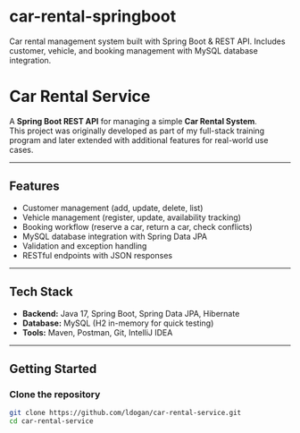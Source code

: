 # car-rental-springboot
Car rental management system built with Spring Boot &amp; REST API. Includes customer, vehicle, and booking management with MySQL database integration.
# Car Rental Service

A **Spring Boot REST API** for managing a simple **Car Rental System**.  
This project was originally developed as part of my full-stack training program and later extended with additional features for real-world use cases.

---

## Features
- Customer management (add, update, delete, list)  
- Vehicle management (register, update, availability tracking)  
- Booking workflow (reserve a car, return a car, check conflicts)  
- MySQL database integration with Spring Data JPA  
- Validation and exception handling  
- RESTful endpoints with JSON responses  

---

## Tech Stack
- **Backend:** Java 17, Spring Boot, Spring Data JPA, Hibernate  
- **Database:** MySQL (H2 in-memory for quick testing)  
- **Tools:** Maven, Postman, Git, IntelliJ IDEA  

---

## Getting Started

### Clone the repository
```bash
git clone https://github.com/ldogan/car-rental-service.git
cd car-rental-service
